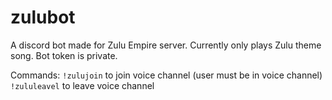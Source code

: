 # zulubot

A discord bot made for Zulu Empire server. 
Currently only plays Zulu theme song.
Bot token is private.

Commands:
```!zulujoin``` to join voice channel (user must be in voice channel)
```!zululeavel``` to leave voice channel
